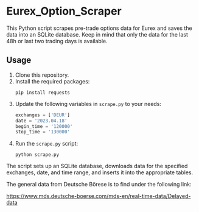 # Eurex_Option_Scraper

This Python script scrapes pre-trade options data for Eurex and saves the data into an SQLite database. Keep in mind that only the data for the last 48h or last two trading days is available.

## Usage

1. Clone this repository.
2. Install the required packages:
    ```
    pip install requests
    ```
3. Update the following variables in `scrape.py` to your needs:
    ```python
    exchanges = ['DEUR']
    date = '2023.04.18'
    begin_time = '120000'
    stop_time = '130000'
    ```
4. Run the `scrape.py` script:
    ```
    python scrape.py
    ```
 
The script sets up an SQLite database, downloads data for the specified exchanges, date, and time range, and inserts it into the appropriate tables.


The general data from Deutsche Börese is to find under the following link:

https://www.mds.deutsche-boerse.com/mds-en/real-time-data/Delayed-data 

